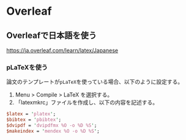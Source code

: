 # Overleaf

## Overleafで日本語を使う

https://ja.overleaf.com/learn/latex/Japanese

### pLaTeXを使う

論文のテンプレートが`pLaTeX`を使っている場合、以下のように設定する。

1. Menu > Compile > LaTeX を選択する。
2. 「latexmkrc」ファイルを作成し、以下の内容を記述する。

```perl
$latex = 'platex';
$bibtex = 'pbibtex';
$dvipdf = 'dvipdfmx %O -o %D %S';
$makeindex = 'mendex %O -o %D %S';
```
